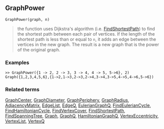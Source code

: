 ## GraphPower

``` 
GraphPower(graph, n)
```

> the function uses Dijkstra's algorithm (i.e. [FindShortestPath](FindShortestPath.md)) to find the shortest path between each pair of vertices. If the length of the shortest path is less than or equal to `n`, it adds an edge between the vertices in the new graph. The result is a new graph that is the power of the original graph.
 
### Examples

```
>> GraphPower({1 -> 2, 2 -> 3, 3 -> 4, 4 -> 5, 5->6}, 2)
Graph({1,2,3,4,5,6},{1->2,1->3,2->3,2->4,3->4,3->5,4->5,4->6,5->6})
```

### Related terms 
[GraphCenter](GraphCenter.md), [GraphDiameter](GraphDiameter.md), [GraphPeriphery](GraphPeriphery.md), [GraphRadius](GraphRadius.md), [AdjacencyMatrix](AdjacencyMatrix.md), [EdgeList](EdgeList.md),
[EdgeQ](EdgeQ.md), [EulerianGraphQ](EulerianGraphQ.md), [FindEulerianCycle](FindEulerianCycle.md), [FindHamiltonianCycle](FindHamiltonianCycle.md), [FindVertexCover](FindVertexCover.md), [FindShortestPath](FindShortestPath.md), [FindSpanningTree](FindSpanningTree.md), [Graph](Graph.md), [GraphQ](GraphQ.md), [HamiltonianGraphQ](HamiltonianGraphQ.md), 
[VertexEccentricity](VertexEccentricity.md), [VertexList](VertexList.md), [VertexQ](VertexQ.md) 
